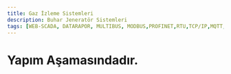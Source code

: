 ```yaml
---
title: Gaz İzleme Sistemleri
description: Buhar Jeneratör Sistemleri
tags: [WEB-SCADA, DATARAPOR, MULTIBUS, MODBUS,PROFINET,RTU,TCP/IP,MQTT,BACNET,SCADA,VERI TOPLAMA]
---
```


# Yapım Aşamasındadır.